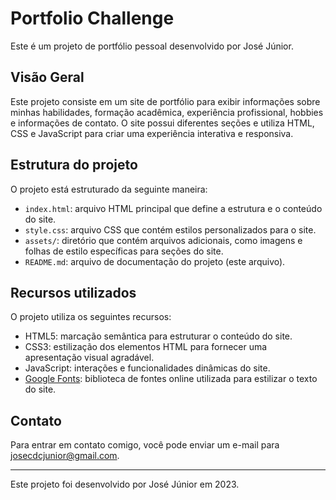 # Portfolio Challenge

Este é um projeto de portfólio pessoal desenvolvido por José Júnior.

## Visão Geral

Este projeto consiste em um site de portfólio para exibir informações sobre minhas habilidades, formação acadêmica, experiência profissional, hobbies e informações de contato. O site possui diferentes seções e utiliza HTML, CSS e JavaScript para criar uma experiência interativa e responsiva.

## Estrutura do projeto

O projeto está estruturado da seguinte maneira:

- `index.html`: arquivo HTML principal que define a estrutura e o conteúdo do site.
- `style.css`: arquivo CSS que contém estilos personalizados para o site.
- `assets/`: diretório que contém arquivos adicionais, como imagens e folhas de estilo específicas para seções do site.
- `README.md`: arquivo de documentação do projeto (este arquivo).

## Recursos utilizados

O projeto utiliza os seguintes recursos:

- HTML5: marcação semântica para estruturar o conteúdo do site.
- CSS3: estilização dos elementos HTML para fornecer uma apresentação visual agradável.
- JavaScript: interações e funcionalidades dinâmicas do site.
- [Google Fonts](https://fonts.google.com/): biblioteca de fontes online utilizada para estilizar o texto do site.

## Contato

Para entrar em contato comigo, você pode enviar um e-mail para josecdcjunior@gmail.com.

---

Este projeto foi desenvolvido por José Júnior em 2023.
